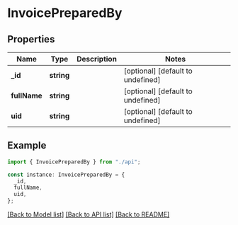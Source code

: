 # InvoicePreparedBy

## Properties

| Name         | Type       | Description | Notes                             |
| ------------ | ---------- | ----------- | --------------------------------- |
| **\_id**     | **string** |             | [optional] [default to undefined] |
| **fullName** | **string** |             | [optional] [default to undefined] |
| **uid**      | **string** |             | [optional] [default to undefined] |

## Example

```typescript
import { InvoicePreparedBy } from "./api";

const instance: InvoicePreparedBy = {
  _id,
  fullName,
  uid,
};
```

[[Back to Model list]](../README.md#documentation-for-models) [[Back to API list]](../README.md#documentation-for-api-endpoints) [[Back to README]](../README.md)
